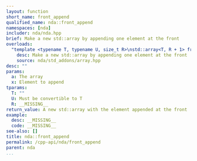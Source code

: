 ```yaml
---
layout: function
short_name: front_append
qualified_name: nda::front_append
namespaces: [nda]
includer: nda/nda.hpp
brief: Make a new std::array by appending one element at the front
overloads:
  "template <typename T, typename U, size_t R>\nstd::array<T, R + 1> front_append(const std::array<T, R> & a, const U & x)":
    desc: Make a new std::array by appending one element at the front
    source: nda/std_addons/array.hpp
desc: ""
params:
  a: The array
  x: Element to append
tparams:
  T: ""
  U: Must be convertible to T
  R: __MISSING__
return_value: A new std::array with the element appended at the front
example:
  desc: __MISSING__
  code: __MISSING__
see-also: []
title: nda::front_append
permalink: /cpp-api/nda/front_append
parent: nda
...
```


